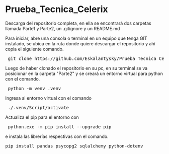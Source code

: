 # Prueba_Tecnica_Celerix

Descarga del repositorio completa, en ella se encontrará dos carpetas llamada Parte1 y Parte2, un .gitignore y un README.md

Para iniciar, abre una consola o terminal en un equipo que tenga GIT instalado, se ubica en la ruta donde quiere descargar el repositorio y ahí copia el siguiente comando. 
<pre> git clone https://github.com/Eskalantysky/Prueba_Tecnica_Celerix.git </pre>

Luego de haber clonado el repositorio en su pc, en su terminal se va posicionar en la carpeta "Parte2" y se creará un entorno virtual para python con el comando.
<pre> python -m venv .venv </pre>

Ingresa al entorno virtual con el comando
<pre> ./.venv/Script/activate </pre>

Actualiza el pip para el entorno con
<pre> python.exe -m pip install --upgrade pip </pre>

e instala las librerías respectivas con el comando.
<pre>pip install pandas psycopg2 sqlalchemy python-dotenv</pre>


